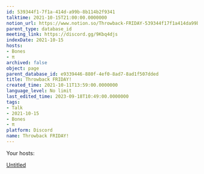 ```yaml
---
id: 539344f1-7f1a-414d-a99b-8b114b2f9341
talktime: 2021-10-15T21:00:00.0000000
notion_url: https://www.notion.so/Throwback-FRIDAY-539344f17f1a414da99b8b114b2f9341
parent_type: database_id
meeting_link: https://discord.gg/9Kbq4djs
indexDate: 2021-10-15
hosts:
- Bones
- π
archived: false
object: page
parent_database_id: e9339446-880f-4ef0-8ad7-8ad1f507dded
title: Throwback FRIDAY!
created_time: 2021-10-11T13:59:00.0000000
language_level: No limit
last_edited_time: 2023-09-18T10:49:00.0000000
tags:
- Talk
- 2021-10-15
- Bones
- π
platform: Discord
name: Throwback FRIDAY!
---
```




Your hosts:

[Untitled](https://www.notion.so/482e61b02b9c4456b2b4fe86bb7544c6)   





